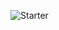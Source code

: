 ![Starter](https://upload.wikimedia.org/wikipedia/commons/thumb/9/99/Starter_inc_logo.png/150px-Starter_inc_logo.png)
